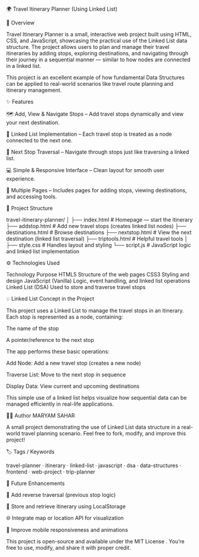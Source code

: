 🌍 Travel Itinerary Planner (Using Linked List)

🧭 Overview

Travel Itinerary Planner is a small, interactive web project built using HTML, CSS, and JavaScript, showcasing the practical use of the Linked List data structure.
The project allows users to plan and manage their travel itineraries by adding stops, exploring destinations, and navigating through their journey in a sequential manner — similar to how nodes are connected in a linked list.


This project is an excellent example of how fundamental Data Structures can be applied to real-world scenarios like travel route planning and itinerary management.


✨ Features


🗺️ Add, View & Navigate Stops – Add travel stops dynamically and view your next destination.


🔗 Linked List Implementation – Each travel stop is treated as a node connected to the next one.


📍 Next Stop Traversal – Navigate through stops just like traversing a linked list.


💻 Simple & Responsive Interface – Clean layout for smooth user experience.


🧰 Multiple Pages – Includes pages for adding stops, viewing destinations, and accessing tools.



🧩 Project Structure

travel-itinerary-planner/
│
├── index.html          # Homepage — start the itinerary
├── addstop.html        # Add new travel stops (creates linked list nodes)
├── destinations.html   # Browse destinations
├── nextstop.html       # View the next destination (linked list traversal)
├── triptools.html      # Helpful travel tools
│
├── style.css           # Handles layout and styling
└── script.js           # JavaScript logic and linked list implementation

⚙️ Technologies Used

Technology	Purpose
HTML5	Structure of the web pages
CSS3	Styling and design
JavaScript (Vanilla)	Logic, event handling, and linked list operations
Linked List (DSA)	Used to store and traverse travel stops


💡 Linked List Concept in the Project

This project uses a Linked List to manage the travel stops in an itinerary.
Each stop is represented as a node, containing:

The name of the stop

A pointer/reference to the next stop

The app performs these basic operations:

Add Node: Add a new travel stop (creates a new node)

Traverse List: Move to the next stop in sequence

Display Data: View current and upcoming destinations

This simple use of a linked list helps visualize how sequential data can be managed efficiently in real-life applications.


🧑‍💻 Author
MARYAM SAHAR

A small project demonstrating the use of Linked List data structure in a real-world travel planning scenario.
Feel free to fork, modify, and improve this project!


🏷️ Tags / Keywords

travel-planner · itinerary · linked-list · javascript · dsa · data-structures · frontend · web-project · trip-planner


🧠 Future Enhancements


🔁 Add reverse traversal (previous stop logic)

💾 Store and retrieve itinerary using LocalStorage

🌐 Integrate map or location API for visualization

📱 Improve mobile responsiveness and animations


This project is open-source and available under the MIT License
.
You’re free to use, modify, and share it with proper credit.
